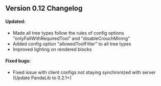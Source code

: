 ## Version 0.12 Changelog
#### Updated:
* Made all tree types follow the rules of config options "onlyFallWithRequiredTool" and "disableCrouchMining"
* Added config option "allowedToolFilter" to all tree types
* Improved lighting on rendered blocks

#### Fixed bugs:
* Fixed issue with client configs not staying synchronized with server (Update PandaLib to 0.2.1+)
